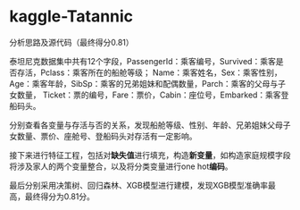 # kaggle-Tatannic
分析思路及源代码（最终得分0.81）

泰坦尼克数据集中共有12个字段，PassengerId：乘客编号，Survived：乘客是否存活，Pclass：乘客所在的船舱等级；
Name：乘客姓名，Sex：乘客性别，Age：乘客年龄，SibSp：乘客的兄弟姐妹和配偶数量，Parch：乘客的父母与子女数量，
Ticket：票的编号，Fare：票价，Cabin：座位号，Embarked：乘客登船码头。

分别查看各变量与存活与否的关系，发现船舱等级、性别、年龄、兄弟姐妹父母子女数量、票价、座舱号、登船码头对存活有一定影响。

接下来进行特征工程，包括对**缺失值**进行填充，构造**新变量**，如构造家庭规模字段将涉及家人的两个变量整合，以及将分类变量进行one hot**编码**。

最后分别采用决策树、回归森林、XGB模型进行建模，发现XGB模型准确率最高，最终得分为0.81分。
